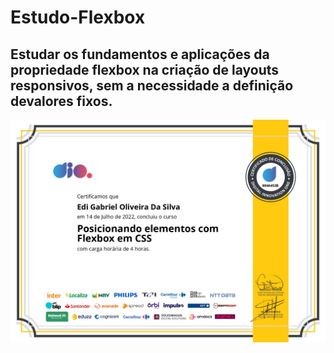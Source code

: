 # Estudo-Flexbox
 
## Estudar os fundamentos e aplicações da propriedade flexbox na criação de layouts responsivos, sem a necessidade a definição devalores fixos.

<img src="/certificado/884A452B_page-0001.jpg" alt="" href="https://www.dio.me/certificate/884A452B">
